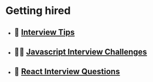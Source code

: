 # Getting hired

-   ## 🔰 [Interview Tips](/module%2013%20-%20getting%20hired/job%20interview%20tips/README.md)

-   ## 👩‍💻 [Javascript Interview Challenges](/module%2013%20-%20getting%20hired/javascript%20interview%20challenges/README.md)

-   ## 🧩 [React Interview Questions](/module%2013%20-%20getting%20hired/react%20interview%20questions/README.md)
